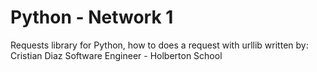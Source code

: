 #  Python - Network 1
Requests library for Python, how to does a request with urllib
written by: Cristian Diaz
Software Engineer - Holberton School